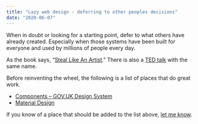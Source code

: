 ```yaml
---
title: "Lazy web design - deferring to other peoples decisions"
date: "2020-06-07"
---
```


When in doubt or looking for a starting point, defer to what others have already created. Especially when those systems have been built for everyone and used by millions of people every day.

As the book says, “[Steal Like An Artist](https://www.goodreads.com/book/show/13099738-steal-like-an-artist).” There is also a [TED talk](https://www.youtube.com/watch?v=oww7oB9rjgw) with the same name.

Before reinventing the wheel, the following is a list of places that do great work.

* [Components – GOV.UK Design System](https://design-system.service.gov.uk/components/)
* [Material Design](https://material.io/design/)

If you know of a place that should be added to the list above, [let me know](/contact/).
